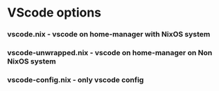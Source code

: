 # VScode options

### vscode.nix - vscode on home-manager with NixOS system
### vscode-unwrapped.nix - vscode on home-manager on Non NixOS system
### vscode-config.nix - only vscode config